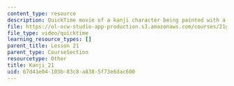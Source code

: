 ```yaml
---
content_type: resource
description: QuickTime movie of a kanji character being painted with a brush.
file: https://ol-ocw-studio-app-production.s3.amazonaws.com/courses/21g-504-japanese-iv-spring-2009/67d41e04103b83c8a8385f73e6dac600_Kanji_21.mov
file_type: video/quicktime
learning_resource_types: []
parent_title: Lesson 21
parent_type: CourseSection
resourcetype: Other
title: Kanji_21
uid: 67d41e04-103b-83c8-a838-5f73e6dac600
---
```


